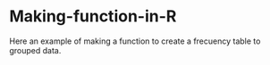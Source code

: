 # Making-function-in-R
Here an example of making a function to create a frecuency table to grouped data.
